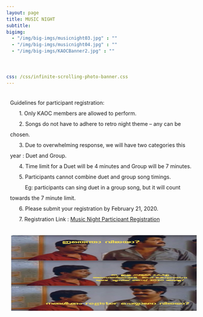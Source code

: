 ```yaml
---
layout: page
title: MUSIC NIGHT
subtitle:
bigimg:
  - "/img/big-imgs/musicnight03.jpg" : ""
  - "/img/big-imgs/musicnight04.jpg" : ""
  - "/img/big-imgs/KAOCBanner2.jpg" : ""

  
  
css: /css/infinite-scrolling-photo-banner.css
---
```

<html>
<body style="font:serif;">
<br/>
<div style="margin-left:10px;line-height:2">
Guidelines for participant registration:<br/>
  &nbsp;&nbsp;&nbsp;&nbsp;&nbsp;&nbsp;1. Only KAOC members are allowed to perform.<br/>
  &nbsp;&nbsp;&nbsp;&nbsp;&nbsp;&nbsp;2. Songs do not have to adhere to retro night theme – any can be chosen.<br/>
  &nbsp;&nbsp;&nbsp;&nbsp;&nbsp;&nbsp;3. Due to overwhelming response, we will have two categories this year : Duet and Group.<br/>
  &nbsp;&nbsp;&nbsp;&nbsp;&nbsp;&nbsp;4. Time limit for a Duet will be 4 minutes and Group will be 7 minutes.<br/>
  &nbsp;&nbsp;&nbsp;&nbsp;&nbsp;&nbsp;5. Participants cannot combine duet and group song timings.<br/>
  &nbsp;&nbsp;&nbsp;&nbsp;&nbsp;&nbsp;&nbsp;&nbsp;&nbsp;&nbsp;Eg: participants can sing duet in a group song, but it will count towards the 7 minute limit.<br/>
  &nbsp;&nbsp;&nbsp;&nbsp;&nbsp;&nbsp;6. Please submit your registration by February 21, 2020.<br/>
  &nbsp;&nbsp;&nbsp;&nbsp;&nbsp;&nbsp;7. Registration Link : <a href="https://forms.gle/qBKP2CgFfzfFnkYm7">Music Night Participant Registration</a><br/>
<br/>
  <img src="/img/images_2020/music_night/Registration_meme.jpg" width="500" height="200">
 </div>
</body>
</html>
